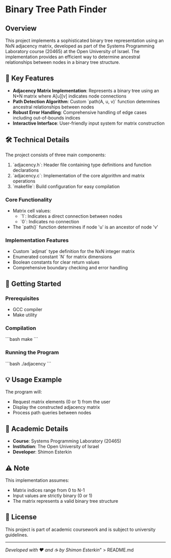 # Binary Tree Path Finder

## Overview
This project implements a sophisticated binary tree representation using an NxN adjacency matrix, developed as part of the Systems Programming Laboratory course (20465) at the Open University of Israel. The implementation provides an efficient way to determine ancestral relationships between nodes in a binary tree structure.

## 🌟 Key Features
- **Adjacency Matrix Implementation**: Represents a binary tree using an N×N matrix where A[u][v] indicates node connections
- **Path Detection Algorithm**: Custom \`path(A, u, v)\` function determines ancestral relationships between nodes
- **Robust Error Handling**: Comprehensive handling of edge cases including out-of-bounds indices
- **Interactive Interface**: User-friendly input system for matrix construction

## 🛠️ Technical Details
The project consists of three main components:
1. \`adjacency.h\`: Header file containing type definitions and function declarations
2. \`adjacency.c\`: Implementation of the core algorithm and matrix operations
3. \`makefile\`: Build configuration for easy compilation

### Core Functionality
- Matrix cell values:
  - \`1\`: Indicates a direct connection between nodes
  - \`0\`: Indicates no connection
- The \`path()\` function determines if node 'u' is an ancestor of node 'v'

### Implementation Features
- Custom \`adjmat\` type definition for the NxN integer matrix
- Enumerated constant \`N\` for matrix dimensions
- Boolean constants for clear return values
- Comprehensive boundary checking and error handling

## 🚀 Getting Started

### Prerequisites
- GCC compiler
- Make utility

### Compilation
\`\`\`bash
make
\`\`\`

### Running the Program
\`\`\`bash
./adjacency
\`\`\`

## 💡 Usage Example
The program will:
- Request matrix elements (0 or 1) from the user
- Display the constructed adjacency matrix
- Process path queries between nodes

## 📝 Academic Details
- **Course**: Systems Programming Laboratory (20465)
- **Institution**: The Open University of Israel
- **Developer**: Shimon Esterkin

## ⚠️ Note
This implementation assumes:
- Matrix indices range from 0 to N-1
- Input values are strictly binary (0 or 1)
- The matrix represents a valid binary tree structure

## 📄 License
This project is part of academic coursework and is subject to university guidelines.

---
*Developed with ❤️ and ☕ by Shimon Esterkin*" > README.md
